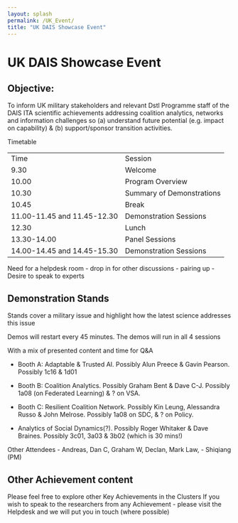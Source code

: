 ```yaml
---
layout: splash
permalink: /UK_Event/
title: "UK DAIS Showcase Event"
---
```


# UK DAIS Showcase Event

## Objective:

To inform UK military stakeholders and relevant Dstl Programme staff of the DAIS ITA scientific achievements addressing coalition analytics, networks and information challenges so (a) understand future potential (e.g. impact on capability) & (b) support/sponsor transition activities. 

Timetable

<table>
  <tbody>
    <tr>
      <td>Time</td>
      <td>Session</td>
    </tr>
    <tr>
      <td>9.30</td>
      <td>Welcome</td>
    </tr>
    <tr>
      <td>10.00</td>
      <td>Program Overview</td>
    </tr>
    <tr>
      <td>10.30</td>
      <td>Summary of Demonstrations</td>
    </tr>
    <tr>
      <td>10.45</td>
      <td>Break</td>
    </tr>
    <tr>
      <td>11.00-11.45 and 11.45-12.30</td>
      <td>Demonstration Sessions</td>
    </tr>
    <tr>
      <td>12.30</td>
      <td>Lunch</td>
    </tr>
    <tr>
      <td>13.30-14.00</td>
      <td>Panel Sessions</td>
    </tr>
    <tr>
      <td>14.00-14.45 and 14.45-15.30</td>
      <td>Demonstration Sessions</td>
    </tr>
  </tbody>
</table>


Need for a helpdesk room - drop in for other discussions - pairing up - Desire to speak to experts

## Demonstration Stands 



Stands cover a military issue and highlight how the latest science addresses this issue

Demos will restart every 45 minutes. The demos will run in all 4 sessions 

With a mix of presented content and time for Q&A


- Booth A: Adaptable & Trusted AI.  Possibly Alun Preece & Gavin Pearson.  Possibly 1c16 & 1d01

- Booth B: Coalition Analytics.  Possibly Graham Bent & Dave C-J.  Possibly 1a08 (on Federated Learning) & ? on VSA.

- Booth C: Resilient Coalition Network.  Possibly Kin Leung, Alessandra Russo & John Melrose.  Possibly 1a08 on SDC, & ? on Policy.

- Analytics of Social Dynamics(?).  Possibly Roger Whitaker & Dave Braines.   Possibly 3c01, 3a03 & 3b02 (which is 30 mins!)


Other Attendees - Andreas, Dan C, Graham W, Declan, Mark Law, - Shiqiang (PM)  

## Other Achievement content

Please feel free to explore other Key Achievements in the Clusters
If you wish to speak to the researchers from any Achievement - please visit the Helpdesk and we will put you in touch (where possible)





